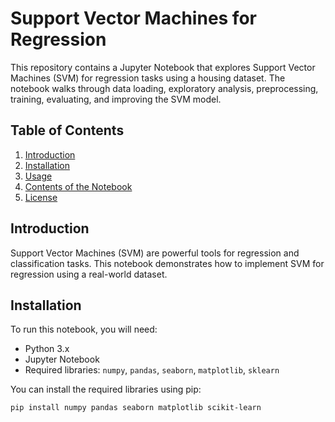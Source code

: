 # Support Vector Machines for Regression

This repository contains a Jupyter Notebook that explores Support Vector Machines (SVM) for regression tasks using a housing dataset. The notebook walks through data loading, exploratory analysis, preprocessing, training, evaluating, and improving the SVM model.

## Table of Contents

1. [Introduction](#introduction)
2. [Installation](#installation)
3. [Usage](#usage)
4. [Contents of the Notebook](#contents-of-the-notebook)
5. [License](#license)

## Introduction

Support Vector Machines (SVM) are powerful tools for regression and classification tasks. This notebook demonstrates how to implement SVM for regression using a real-world dataset.

## Installation

To run this notebook, you will need:

- Python 3.x
- Jupyter Notebook
- Required libraries: `numpy`, `pandas`, `seaborn`, `matplotlib`, `sklearn`

You can install the required libraries using pip:

```bash
pip install numpy pandas seaborn matplotlib scikit-learn